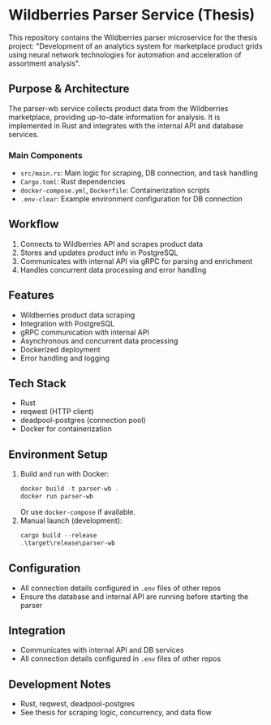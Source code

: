 # Wildberries Parser Service (Thesis)

This repository contains the Wildberries parser microservice for the thesis project: "Development of an analytics system for marketplace product grids using neural network technologies for automation and acceleration of assortment analysis".

## Purpose & Architecture

The parser-wb service collects product data from the Wildberries marketplace, providing up-to-date information for analysis. It is implemented in Rust and integrates with the internal API and database services.

### Main Components
- `src/main.rs`: Main logic for scraping, DB connection, and task handling
- `Cargo.toml`: Rust dependencies
- `docker-compose.yml`, `Dockerfile`: Containerization scripts
- `.env-clear`: Example environment configuration for DB connection

## Workflow
1. Connects to Wildberries API and scrapes product data
2. Stores and updates product info in PostgreSQL
3. Communicates with internal API via gRPC for parsing and enrichment
4. Handles concurrent data processing and error handling

## Features
- Wildberries product data scraping
- Integration with PostgreSQL
- gRPC communication with internal API
- Asynchronous and concurrent data processing
- Dockerized deployment
- Error handling and logging

## Tech Stack
- Rust
- reqwest (HTTP client)
- deadpool-postgres (connection pool)
- Docker for containerization

## Environment Setup
1. Build and run with Docker:
   ```powershell
   docker build -t parser-wb .
   docker run parser-wb
   ```
   Or use `docker-compose` if available.
2. Manual launch (development):
   ```powershell
   cargo build --release
   .\target\release\parser-wb
   ```

## Configuration
- All connection details configured in `.env` files of other repos
- Ensure the database and internal API are running before starting the parser

## Integration
- Communicates with internal API and DB services
- All connection details configured in `.env` files of other repos

## Development Notes
- Rust, reqwest, deadpool-postgres
- See thesis for scraping logic, concurrency, and data flow
